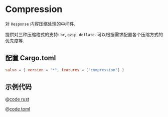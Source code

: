 # Compression

对 `Response` 内容压缩处理的中间件.

提供对三种压缩格式的支持: `br`, `gzip`, `deflate`. 可以根据需求配置各个压缩方式的优先度等.

## 配置 Cargo.toml

```toml
salvo = { version = "*", features = ["compression"] }
```

## 示例代码

<CodeGroup>
  <CodeGroupItem title="main.rs" active>

@[code rust](../../../codes/compression/src/main.rs)

  </CodeGroupItem>
  <CodeGroupItem title="Cargo.toml">

@[code toml](../../../codes/compression/Cargo.toml)

  </CodeGroupItem>
</CodeGroup>